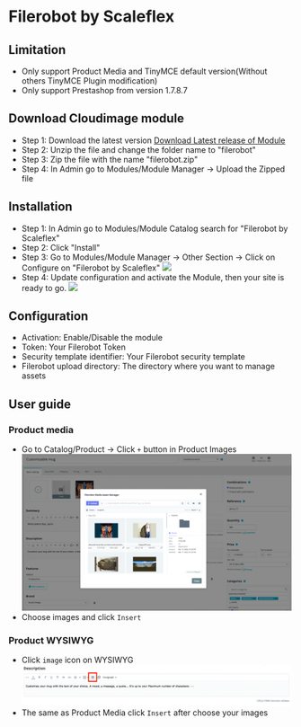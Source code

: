 # Filerobot by Scaleflex

## Limitation

- Only support Product Media and TinyMCE default version(Without others TinyMCE Plugin modification)
- Only support Prestashop from version 1.7.8.7

## Download Cloudimage module

- Step 1: Download the latest version [Download Latest release of Module](https://github.com/scaleflex/prestashop-filerobot-plugin/releases)
- Step 2: Unzip the file and change the folder name to "filerobot"
- Step 3: Zip the file with the name "filerobot.zip"
- Step 4: In Admin go to Modules/Module Manager -> Upload the Zipped file

## Installation

- Step 1: In Admin go to Modules/Module Catalog search for "Filerobot by Scaleflex"
- Step 2: Click "Install"
- Step 3: Go to Modules/Module Manager -> Other Section -> Click on Configure on "Filerobot by Scaleflex"
  ![](docs/img.png)
- Step 4: Update configuration and activate the Module, then your site is ready to go.
  ![](docs/setting.png)

## Configuration

- Activation: Enable/Disable the module
- Token: Your Filerobot Token
- Security template identifier: Your Filerobot security template
- Filerobot upload directory: The directory where you want to manage assets

## User guide

### Product media
- Go to Catalog/Product -> Click ```+``` button in Product Images
![img.png](doc/fmaw.png)
- Choose images and click ```Insert```

### Product WYSIWYG
- Click ```image``` icon on WYSIWYG
![img.png](doc/tiny.png)
- The same as Product Media click ```Insert``` after choose your images
